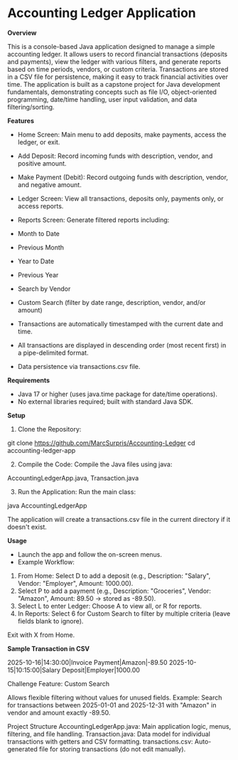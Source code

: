                
# **Accounting Ledger Application**
 
**Overview**

This is a console-based Java application designed to manage a simple accounting ledger. 
It allows users to record financial transactions (deposits and payments), view the ledger with various filters, and generate reports based on time periods, vendors, or custom criteria. 
Transactions are stored in a CSV file for persistence, making it easy to track financial activities over time.
The application is built as a capstone project for Java development fundamentals, demonstrating concepts such as file I/O, object-oriented programming, date/time handling, user input validation, and data filtering/sorting.


**Features**

* Home Screen: Main menu to add deposits, make payments, access the ledger, or exit.
* Add Deposit: Record incoming funds with description, vendor, and positive amount.
* Make Payment (Debit): Record outgoing funds with description, vendor, and negative amount.
* Ledger Screen: View all transactions, deposits only, payments only, or access reports.
* Reports Screen: Generate filtered reports including:

* Month to Date
* Previous Month
* Year to Date
* Previous Year
* Search by Vendor
* Custom Search (filter by date range, description, vendor, and/or amount)

* Transactions are automatically timestamped with the current date and time.
* All transactions are displayed in descending order (most recent first) in a pipe-delimited format.
* Data persistence via transactions.csv file.


**Requirements**
* Java 17 or higher (uses java.time package for date/time operations).
* No external libraries required; built with standard Java SDK.


**Setup**

1. Clone the Repository:

git clone https://github.com/MarcSurpris/Accounting-Ledger
cd accounting-ledger-app

2. Compile the Code:
Compile the Java files using java:

AccountingLedgerApp.java, Transaction.java

3. Run the Application:
Run the main class:

java AccountingLedgerApp

The application will create a transactions.csv file in the current directory if it doesn't exist.

**Usage**

* Launch the app and follow the on-screen menus.
* Example Workflow:

1. From Home: Select D to add a deposit (e.g., Description: "Salary", Vendor: "Employer", Amount: 1000.00).
2. Select P to add a payment (e.g., Description: "Groceries", Vendor: "Amazon", Amount: 89.50 → stored as -89.50).
3. Select L to enter Ledger: Choose A to view all, or R for reports.
4. In Reports: Select 6 for Custom Search to filter by multiple criteria (leave fields blank to ignore).

Exit with X from Home.

**Sample Transaction in CSV**

2025-10-16|14:30:00|Invoice Payment|Amazon|-89.50
2025-10-15|10:15:00|Salary Deposit|Employer|1000.00

Challenge Feature: Custom Search

Allows flexible filtering without values for unused fields.
Example: Search for transactions between 2025-01-01 and 2025-12-31 with "Amazon" in vendor and amount exactly -89.50.

Project Structure
AccountingLedgerApp.java: Main application logic, menus, filtering, and file handling.
Transaction.java: Data model for individual transactions with getters and CSV formatting.
transactions.csv: Auto-generated file for storing transactions (do not edit manually).

